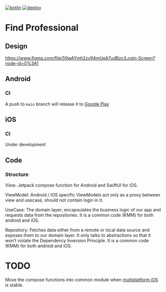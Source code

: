 [![kotlin](https://img.shields.io/badge/kotlin-1.9.23-blue.svg?logo=kotlin&style=for-the-badge)](http://kotlinlang.org)
[![deploy](https://img.shields.io/github/actions/workflow/status/hulkdx/findprofessional-frontend-mobile/push.yml?style=for-the-badge)](https://github.com/hulkdx/findprofessional-frontend-mobile/actions/workflows/push.yml)

# Find Professional

## Design
https://www.figma.com/file/59wAYmh2zv94mUeA7udBzc/Login-Screen?node-id=0%3A1

## Android

### CI
A push to `main` branch will release it to [Google Play](https://play.google.com/store/apps/details?id=com.hulkdx.findprofessional)

## iOS

### CI
Under development

## Code

### Structure

View: Jetpack compose function for Android and SwiftUI for iOS.

ViewModel: Android / iOS specific ViewModels act only as a proxy between view and usecase, should not contain login in it.

UseCase: The domain layer; encapsulates the business logic of our app and requests data from the repositories. It is a common code (KMM) for both android and iOS.

Repository: Fetches data either from a remote or local data source and exposes them to our domain layer. It only talks to abstractions so that it won’t violate the Dependency Inversion Principle. It is a common code (KMM) for both android and iOS.

# TODO

Move the compose functions into common module when [multiplatform iOS](https://github.com/JetBrains/compose-multiplatform-ios-android-template) is stable.
